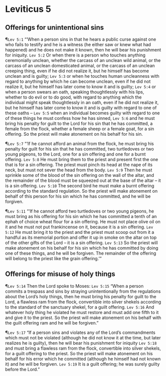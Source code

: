 # Leviticus 5

## Offerings for unintentional sins
¶`Lev 5:1` “‘When a person sins in that he hears a public curse against one who fails to testify and he is a witness (he either saw or knew what had happened) and he does not make it known, then he will bear his punishment for iniquity.
`Lev 5:2` Or when there is a person who touches anything ceremonially unclean, whether the carcass of an unclean wild animal, or the carcass of an unclean domesticated animal, or the carcass of an unclean creeping thing, even if he did not realize it, but he himself has become unclean and is guilty;
`Lev 5:3` or when he touches human uncleanness with regard to anything by which he can become unclean, even if he did not realize it, but he himself has later come to know it and is guilty;
`Lev 5:4` or when a person swears an oath, speaking thoughtlessly with his lips, whether to do evil or to do good, with regard to anything which the individual might speak thoughtlessly in an oath, even if he did not realize it, but he himself has later come to know it and is guilty with regard to one of these oaths –
`Lev 5:5` when an individual becomes guilty with regard to one of these things he must confess how he has sinned,
`Lev 5:6` and he must bring his penalty for guilt to the Lord for his sin that he has committed, a female from the flock, whether a female sheep or a female goat, for a sin offering. So the priest will make atonement on his behalf for his sin.

¶`Lev 5:7` “‘If he cannot afford an animal from the flock, he must bring his penalty for guilt for his sin that he has committed, two turtledoves or two young pigeons, to the Lord, one for a sin offering and one for a burnt offering.
`Lev 5:8` He must bring them to the priest and present first the one that is for a sin offering. The priest must pinch its head at the nape of its neck, but must not sever the head from the body.
`Lev 5:9` Then he must sprinkle some of the blood of the sin offering on the wall of the altar, and the remainder of the blood must be squeezed out at the base of the altar – it is a sin offering.
`Lev 5:10` The second bird he must make a burnt offering according to the standard regulation. So the priest will make atonement on behalf of this person for his sin which he has committed, and he will be forgiven.

¶`Lev 5:11` “‘If he cannot afford two turtledoves or two young pigeons, he must bring as his offering for his sin which he has committed a tenth of an ephah of choice wheat flour for a sin offering. He must not place olive oil on it and he must not put frankincense on it, because it is a sin offering.
`Lev 5:12` He must bring it to the priest and the priest must scoop out from it a handful as its memorial portion and offer it up in smoke on the altar on top of the other gifts of the Lord – it is a sin offering.
`Lev 5:13` So the priest will make atonement on his behalf for his sin which he has committed by doing one of these things, and he will be forgiven. The remainder of the offering will belong to the priest like the grain offering.’”

## Offerings for misuse of holy things
¶`Lev 5:14` Then the Lord spoke to Moses:
`Lev 5:15` “When a person commits a trespass and sins by straying unintentionally from the regulations about the Lord’s holy things, then he must bring his penalty for guilt to the Lord, a flawless ram from the flock, convertible into silver shekels according to the standard of the sanctuary shekel, for a guilt offering.
`Lev 5:16` And whatever holy thing he violated he must restore and must add one fifth to it and give it to the priest. So the priest will make atonement on his behalf with the guilt offering ram and he will be forgiven.”

¶`Lev 5:17` “If a person sins and violates any of the Lord’s commandments which must not be violated (although he did not know it at the time, but later realizes he is guilty), then he will bear his punishment for iniquity
`Lev 5:18` and must bring a flawless ram from the flock, convertible into silver shekels, for a guilt offering to the priest. So the priest will make atonement on his behalf for his error which he committed (although he himself had not known it) and he will be forgiven.
`Lev 5:19` It is a guilt offering; he was surely guilty before the Lord.”
